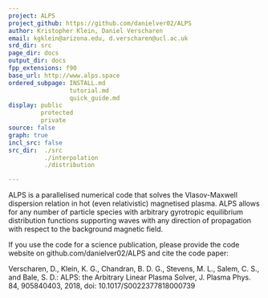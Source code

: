 ```yaml
---
project: ALPS
project_github: https://github.com/danielver02/ALPS
author: Kristopher Klein, Daniel Verscharen
email: kgklein@arizona.edu, d.verscharen@ucl.ac.uk
srd_dir: src
page_dir: docs
output_dir: docs
fpp_extensions: f90
base_url: http://www.alps.space
ordered_subpage: INSTALL.md
                 tutorial.md
                 quick_guide.md
display: public
         protected
         private
source: false
graph: true
incl_src: false
src_dir:  ./src
          ./interpolation
          ./distribution

---
```

ALPS is a parallelised numerical code that solves the Vlasov-Maxwell dispersion
relation in hot (even relativistic) magnetised plasma. ALPS allows for any
number of particle species with arbitrary gyrotropic equilibrium distribution
functions supporting waves with any direction of propagation with respect to
the background magnetic field.

If you use the code for a science publication, please provide the code website
on github.com/danielver02/ALPS and cite the code paper:

Verscharen, D., Klein, K. G., Chandran, B. D. G., Stevens, M. L., Salem, C. S.,
and Bale, S. D.: ALPS: the Arbitrary Linear Plasma Solver, J. Plasma Phys. 84,
905840403, 2018, doi: 10.1017/S0022377818000739
